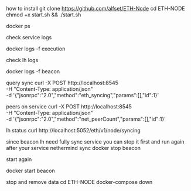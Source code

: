 how to install
git clone https://github.com/alfset/ETH-Node
cd ETH-NODE
chmod +x start.sh && ./start.sh

docker ps


check service logs

docker logs -f execution

check lh logs

docker logs -f beacon


query sync
curl -X POST http://localhost:8545 \
  -H "Content-Type: application/json" \
  -d '{"jsonrpc":"2.0","method":"eth_syncing","params":[],"id":1}'

peers on service
curl -X POST http://localhost:8545 \
  -H "Content-Type: application/json" \
  -d '{"jsonrpc":"2.0","method":"net_peerCount","params":[],"id":1}'


lh status
curl http://localhost:5052/eth/v1/node/syncing


since beacon lh need fully sync service you can stop it first and run again after your service nethermind sync
docker stop beacon

start again

docker start beacon

stop and remove data
cd ETH-NODE
docker-compose down
